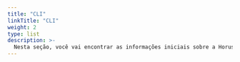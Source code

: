 ```yaml
---
title: "CLI"
linkTitle: "CLI"
weight: 2
type: list
description: >-
  Nesta seção, você vai encontrar as informações iniciais sobre a Horusec-CLI e como utiliza-la de acordo com seu ambiente.
---
```

